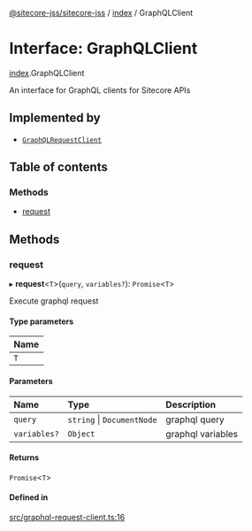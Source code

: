 [@sitecore-jss/sitecore-jss](../README.md) / [index](../modules/index.md) / GraphQLClient

# Interface: GraphQLClient

[index](../modules/index.md).GraphQLClient

An interface for GraphQL clients for Sitecore APIs

## Implemented by

- [`GraphQLRequestClient`](../classes/index.GraphQLRequestClient.md)

## Table of contents

### Methods

- [request](index.GraphQLClient.md#request)

## Methods

### request

▸ **request**\<`T`\>(`query`, `variables?`): `Promise`\<`T`\>

Execute graphql request

#### Type parameters

| Name |
| :------ |
| `T` |

#### Parameters

| Name | Type | Description |
| :------ | :------ | :------ |
| `query` | `string` \| `DocumentNode` | graphql query |
| `variables?` | `Object` | graphql variables |

#### Returns

`Promise`\<`T`\>

#### Defined in

[src/graphql-request-client.ts:16](https://github.com/Sitecore/jss/blob/45966ad23/packages/sitecore-jss/src/graphql-request-client.ts#L16)
